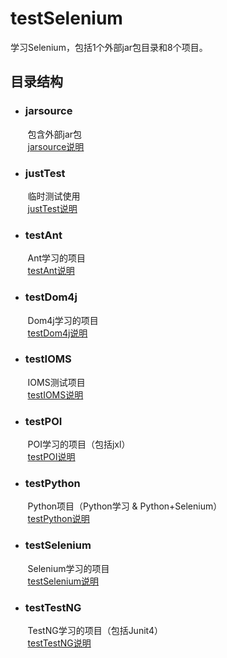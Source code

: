 # testSelenium
学习Selenium，包括1个外部jar包目录和8个项目。

## 目录结构
* ### jarsource   
&nbsp;&nbsp;&nbsp;&nbsp;&nbsp;&nbsp;&nbsp;包含外部jar包<br>
&nbsp;&nbsp;&nbsp;&nbsp;&nbsp;&nbsp;&nbsp;[jarsource说明](/jarsource/jarsource.md)

* ### justTest	  
&nbsp;&nbsp;&nbsp;&nbsp;&nbsp;&nbsp;&nbsp;临时测试使用<br>
&nbsp;&nbsp;&nbsp;&nbsp;&nbsp;&nbsp;&nbsp;[justTest说明](/justTest/justtest.md)
* ### testAnt	  
&nbsp;&nbsp;&nbsp;&nbsp;&nbsp;&nbsp;&nbsp;Ant学习的项目<br>
&nbsp;&nbsp;&nbsp;&nbsp;&nbsp;&nbsp;&nbsp;[testAnt说明](/testAnt/testant.md)

* ### testDom4j	  
&nbsp;&nbsp;&nbsp;&nbsp;&nbsp;&nbsp;&nbsp;Dom4j学习的项目<br>
&nbsp;&nbsp;&nbsp;&nbsp;&nbsp;&nbsp;&nbsp;[testDom4j说明](/testDom4j/testdom4j.md)

* ### testIOMS	  
&nbsp;&nbsp;&nbsp;&nbsp;&nbsp;&nbsp;&nbsp;IOMS测试项目<br>
&nbsp;&nbsp;&nbsp;&nbsp;&nbsp;&nbsp;&nbsp;[testIOMS说明](/testIOMS/testioms.md)

* ### testPOI     
&nbsp;&nbsp;&nbsp;&nbsp;&nbsp;&nbsp;&nbsp;POI学习的项目（包括jxl）<br>
&nbsp;&nbsp;&nbsp;&nbsp;&nbsp;&nbsp;&nbsp;[testPOI说明](/testPOI/testpoi.md)

* ### testPython  
&nbsp;&nbsp;&nbsp;&nbsp;&nbsp;&nbsp;&nbsp;Python项目（Python学习 & Python+Selenium）<br>
&nbsp;&nbsp;&nbsp;&nbsp;&nbsp;&nbsp;&nbsp;[testPython说明](/testPython/testpython.md)

* ### testSelenium 
&nbsp;&nbsp;&nbsp;&nbsp;&nbsp;&nbsp;&nbsp;Selenium学习的项目<br>
&nbsp;&nbsp;&nbsp;&nbsp;&nbsp;&nbsp;&nbsp;[testSelenium说明](/testSelenium/testselenium.md)

* ### testTestNG  
&nbsp;&nbsp;&nbsp;&nbsp;&nbsp;&nbsp;&nbsp;TestNG学习的项目（包括Junit4）<br>
&nbsp;&nbsp;&nbsp;&nbsp;&nbsp;&nbsp;&nbsp;[testTestNG说明](/testTestNG/testtestng.md)



